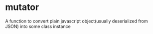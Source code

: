 mutator
=======

A function to convert plain javascript object(usually deserialized from JSON) into some class instance
